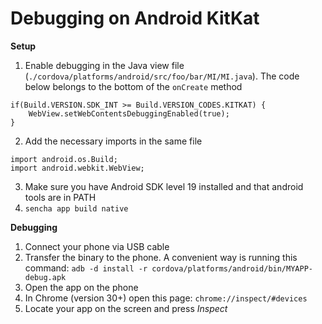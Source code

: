 Debugging on Android KitKat
======
**Setup**

1. Enable debugging in the Java view file (`./cordova/platforms/android/src/foo/bar/MI/MI.java`). The code below belongs to the bottom of the `onCreate` method
```
if(Build.VERSION.SDK_INT >= Build.VERSION_CODES.KITKAT) {
    WebView.setWebContentsDebuggingEnabled(true);
}
```

2. Add the necessary imports in the same file
```
import android.os.Build;
import android.webkit.WebView;
```

3. Make sure you have Android SDK level 19 installed and that android tools are in PATH
4. `sencha app build native`

**Debugging**

1. Connect your phone via USB cable
2. Transfer the binary to the phone. A convenient way is running this command: `adb -d install -r cordova/platforms/android/bin/MYAPP-debug.apk`
3. Open the app on the phone
4. In Chrome (version 30+) open this page: `chrome://inspect/#devices`
5. Locate your app on the screen and press _Inspect_
